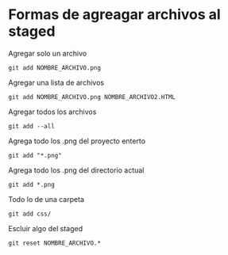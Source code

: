 # Formas de agreagar archivos al staged

Agregar solo un archivo

    git add NOMBRE_ARCHIVO.png

Agregar una lista de archivos

    git add NOMBRE_ARCHIVO.png NOMBRE_ARCHIVO2.HTML

Agregar todos los archivos 

    git add --all 

Agrega todo los .png del proyecto enterto

    git add "*.png"

Agrega todo los .png del directorio actual

    git add *.png

Todo lo de una  carpeta

    git add css/

Escluir algo del staged

    git reset NOMBRE_ARCHIVO.*
